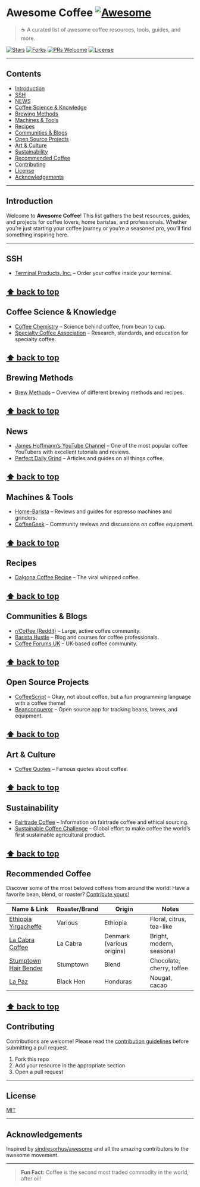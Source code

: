 # Awesome Coffee [![Awesome](https://awesome.re/badge.svg)](https://awesome.re)

> ☕️ A curated list of awesome coffee resources, tools, guides, and more.

[![Stars](https://img.shields.io/github/stars/beargruug/awesome-coffee?style=social)](https://github.com/beargruug/awesome-coffee/stargazers)
[![Forks](https://img.shields.io/github/forks/beargruug/awesome-coffee?style=social)](https://github.com/beargruug/awesome-coffee/network/members)
[![PRs Welcome](https://img.shields.io/badge/PRs-welcome-brightgreen.svg?style=flat-square)](CONTRIBUTING.md)
[![License](https://img.shields.io/github/license/beargruug/awesome-coffee)](LICENSE)

---

## Contents

- [Introduction](#introduction)
- [SSH](#ssh)
- [NEWS](#news)
- [Coffee Science & Knowledge](#coffee-science--knowledge)
- [Brewing Methods](#brewing-methods)
- [Machines & Tools](#machines--tools)
- [Recipes](#recipes)
- [Communities & Blogs](#communities--blogs)
- [Open Source Projects](#open-source-projects)
- [Art & Culture](#art--culture)
- [Sustainability](#sustainability)
- [Recommended Coffee](#recommended-coffee)
- [Contributing](#contributing)
- [License](#license)
- [Acknowledgements](#acknowledgements)

---

## Introduction

Welcome to **Awesome Coffee**!
This list gathers the best resources, guides, and projects for coffee lovers, home baristas, and professionals. Whether you’re just starting your coffee journey or you’re a seasoned pro, you’ll find something inspiring here.

---

## SSH

- [Terminal Products, Inc.](https://www.terminal.shop/) – Order your coffee inside your terminal.

**[⬆ back to top](#contents)**
---

## Coffee Science & Knowledge

- [Coffee Chemistry](https://www.coffeechemistry.com/) – Science behind coffee, from bean to cup.
- [Specialty Coffee Association](https://sca.coffee/) – Research, standards, and education for specialty coffee.

**[⬆ back to top](#contents)**
---

## Brewing Methods

- [Brew Methods](https://brewmethods.com/) – Overview of different brewing methods and recipes.

**[⬆ back to top](#contents)**
---

## News

- [James Hoffmann’s YouTube Channel](https://www.youtube.com/@jameshoffmann) – One of the most popular coffee YouTubers with excellent tutorials and reviews.
- [Perfect Daily Grind](https://perfectdailygrind.com/) – Articles and guides on all things coffee.

**[⬆ back to top](#contents)**
---

## Machines & Tools

- [Home-Barista](https://www.home-barista.com/) – Reviews and guides for espresso machines and grinders.
- [CoffeeGeek](https://www.coffeegeek.com/) – Community reviews and discussions on coffee equipment.

**[⬆ back to top](#contents)**
---

## Recipes

- [Dalgona Coffee Recipe](https://www.bbcgoodfood.com/recipes/dalgona-coffee) – The viral whipped coffee.

**[⬆ back to top](#contents)**
---

## Communities & Blogs

- [r/Coffee (Reddit)](https://www.reddit.com/r/Coffee/) – Large, active coffee community.
- [Barista Hustle](https://www.baristahustle.com/blog/) – Blog and courses for coffee professionals.
- [Coffee Forums UK](https://coffeeforums.co.uk/) – UK-based coffee community.

**[⬆ back to top](#contents)**
---

## Open Source Projects

- [CoffeeScript](https://coffeescript.org/) – Okay, not about coffee, but a fun programming language with a coffee theme!
- [Beanconqueror](https://beanconqueror.com/) – Open source app for tracking beans, brews, and equipment.

**[⬆ back to top](#contents)**
---

## Art & Culture

- [Coffee Quotes](https://www.goodreads.com/quotes/tag/coffee) – Famous quotes about coffee.

**[⬆ back to top](#contents)**
---

## Sustainability

- [Fairtrade Coffee](https://www.fairtrade.net/issue/coffee) – Information on fairtrade coffee and ethical sourcing.
- [Sustainable Coffee Challenge](https://www.sustaincoffee.org/) – Global effort to make coffee the world’s first sustainable agricultural product.

**[⬆ back to top](#contents)**
---

## Recommended Coffee

Discover some of the most beloved coffees from around the world!
Have a favorite bean, blend, or roaster? [Contribute yours!](CONTRIBUTING.md)

| Name & Link | Roaster/Brand | Origin | Notes |
|-------------|---------------|--------|-------|
| [Ethiopia Yirgacheffe](https://www.coffeereview.com/review/ethiopia-yirgacheffe/) | Various | Ethiopia | Floral, citrus, tea-like |
| [La Cabra Coffee](https://www.lacabra.dk/) | La Cabra | Denmark (various origins) | Bright, modern, seasonal |
| [Stumptown Hair Bender](https://www.stumptowncoffee.com/products/hair-bender) | Stumptown | Blend | Chocolate, cherry, toffee |
| [La Paz](https://www.blackhen.de/products/bio-espresso-la-paz) | Black Hen | Honduras | Nougat, cacao |

**[⬆ back to top](#contents)**
---

## Contributing

Contributions are welcome!
Please read the [contribution guidelines](CONTRIBUTING.md) before submitting a pull request.

1. Fork this repo
2. Add your resource in the appropriate section
3. Open a pull request

---

## License

[MIT](LICENSE)

---

## Acknowledgements

Inspired by [sindresorhus/awesome](https://github.com/sindresorhus/awesome) and all the amazing contributors to the awesome movement.

---

> **Fun Fact:**
> Coffee is the second most traded commodity in the world, after oil!
